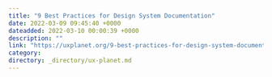 ```yaml
---
title: "9 Best Practices for Design System Documentation"
date: 2022-03-09 09:45:40 +0000
dateadded: 2022-03-10 00:00:39 +0000
description: ""
link: "https://uxplanet.org/9-best-practices-for-design-system-documentation-b41d00702a32?source=rss----819cc2aaeee0---4"
category:
directory: _directory/ux-planet.md
---
```

